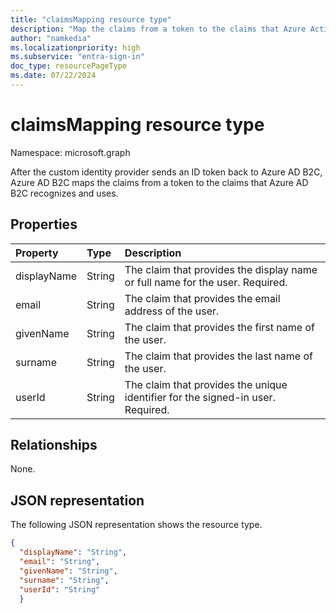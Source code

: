 ```yaml
---
title: "claimsMapping resource type"
description: "Map the claims from a token to the claims that Azure Active Directory B2C recognizes and uses."
author: "namkedia"
ms.localizationpriority: high
ms.subservice: "entra-sign-in"
doc_type: resourcePageType
ms.date: 07/22/2024
---
```


# claimsMapping resource type
Namespace: microsoft.graph

After the custom identity provider sends an ID token back to Azure AD B2C, Azure AD B2C maps the claims from a token to the claims that Azure AD B2C recognizes and uses.

## Properties
|Property|Type|Description|
|:-------|:---|:----------|
|displayName|String|The claim that provides the display name or full name for the user. Required.|
|email|String|The claim that provides the email address of the user.|
|givenName|String|The claim that provides the first name of the user.|
|surname|String|The claim that provides the last name of the user.|
|userId|String|The claim that provides the unique identifier for the signed-in user. Required.|

## Relationships
None.

## JSON representation
The following JSON representation shows the resource type.
<!-- {
  "blockType": "resource",
  "@odata.type": "microsoft.graph.claimsMapping"
}
-->

``` json
{
  "displayName": "String",
  "email": "String",
  "givenName": "String",
  "surname": "String",
  "userId": "String"
  }
```

